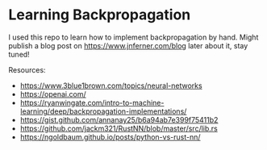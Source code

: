 # Learning Backpropagation

I used this repo to learn how to implement backpropagation by hand.
Might publish a blog post on https://www.jnferner.com/blog later about it, stay tuned!

Resources:
- https://www.3blue1brown.com/topics/neural-networks
- https://openai.com/
- https://ryanwingate.com/intro-to-machine-learning/deep/backpropagation-implementations/
- https://gist.github.com/annanay25/b6a94ab7e399f75411b2
- https://github.com/jackm321/RustNN/blob/master/src/lib.rs
- https://ngoldbaum.github.io/posts/python-vs-rust-nn/
